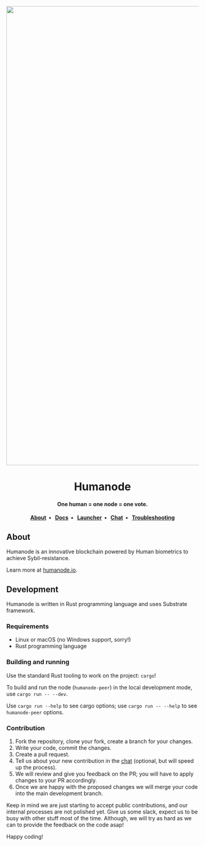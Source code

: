 <p align="center">

<img align="center" src="https://logos.humanode.io/humanode-logo.png" style="height: 30vh" alt="Humanode">

</p>

<h1 align="center">Humanode</h1>

<h4 align="center">One human = one node = one vote.</h3>

<p align="center">
  <strong>
    <a href="https://humanode.io">About</a>&nbsp;&nbsp;&bull;&nbsp;&nbsp;
    <a href="https://link.humanode.io/docs">Docs</a>&nbsp;&nbsp;&bull;&nbsp;&nbsp;
    <a href="https://launcher.humanode.io">Launcher</a>&nbsp;&nbsp;&bull;&nbsp;&nbsp;
    <a href="https://link.humanode.io/chat">Chat</a>&nbsp;&nbsp;&bull;&nbsp;&nbsp;
    <a href="https://link.humanode.io/chat/troubleshooting">Troubleshooting</a>
  </strong>
</p>

## About

Humanode is an innovative blockchain powered by Human biometrics to achieve Sybil-resistance.

Learn more at [humanode.io](https://humanode.io).

## Development

Humanode is written in Rust programming language and uses Substrate framework.

### Requirements

- Linux or macOS (no Windows support, sorry!)
- Rust programming language

### Building and running

Use the standard Rust tooling to work on the project: `cargo`!

To build and run the node (`humanode-peer`) in the local development mode, use `cargo run -- --dev`.

Use `cargo run --help` to see cargo options; use `cargo run -- --help` to see `humanode-peer` options.

### Contribution

1. Fork the repository, clone your fork, create a branch for your changes.
2. Write your code, commit the changes.
3. Create a pull request.
4. Tell us about your new contribution in the [chat](https://link.humanode.io/chat) (optional, but will speed up the process).
5. We will review and give you feedback on the PR; you will have to apply changes to your PR accordingly.
6. Once we are happy with the proposed changes we will merge your code into the main development branch.

Keep in mind we are just starting to accept public contributions, and our internal processes are not polished yet. Give us some slack, expect us to be busy with other stuff most of the time. Although, we will try as hard as we can to provide the feedback on the code asap!

Happy coding!
